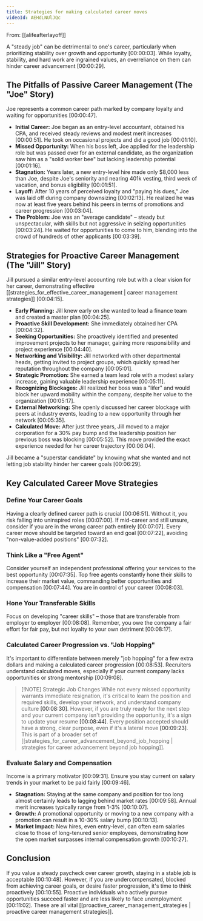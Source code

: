 ```yaml
---
title: Strategies for making calculated career moves
videoId: AEHdLNUlJQc
---
```


From: [[alifeafterlayoff]] <br/> 

A "steady job" can be detrimental to one's career, particularly when prioritizing stability over growth and opportunity <a class="yt-timestamp" data-t="00:00:03">[00:00:03]</a>. While loyalty, stability, and hard work are ingrained values, an overreliance on them can hinder career advancement <a class="yt-timestamp" data-t="00:00:29">[00:00:29]</a>.

## The Pitfalls of Passive Career Management (The "Joe" Story)

Joe represents a common career path marked by company loyalty and waiting for opportunities <a class="yt-timestamp" data-t="00:00:47">[00:00:47]</a>.
*   **Initial Career:** Joe began as an entry-level accountant, obtained his CPA, and received steady reviews and modest merit increases <a class="yt-timestamp" data-t="00:00:51">[00:00:51]</a>. He took on occasional projects and did a good job <a class="yt-timestamp" data-t="00:01:10">[00:01:10]</a>.
*   **Missed Opportunity:** When his boss left, Joe applied for the leadership role but was passed over for an external candidate, as the organization saw him as a "solid worker bee" but lacking leadership potential <a class="yt-timestamp" data-t="00:01:16">[00:01:16]</a>.
*   **Stagnation:** Years later, a new entry-level hire made only $8,000 less than Joe, despite Joe's seniority and nearing 401k vesting, third week of vacation, and bonus eligibility <a class="yt-timestamp" data-t="00:01:51">[00:01:51]</a>.
*   **Layoff:** After 10 years of perceived loyalty and "paying his dues," Joe was laid off during company downsizing <a class="yt-timestamp" data-t="00:02:13">[00:02:13]</a>. He realized he was now at least five years behind his peers in terms of promotions and career progression <a class="yt-timestamp" data-t="00:03:04">[00:03:04]</a>.
*   **The Problem:** Joe was an "average candidate" – steady but unspectacular, with skills but not aggressive in seizing opportunities <a class="yt-timestamp" data-t="00:03:24">[00:03:24]</a>. He waited for opportunities to come to him, blending into the crowd of hundreds of other applicants <a class="yt-timestamp" data-t="00:03:39">[00:03:39]</a>.

## Strategies for Proactive Career Management (The "Jill" Story)

Jill pursued a similar entry-level accounting role but with a clear vision for her career, demonstrating effective [[strategies_for_effective_career_management | career management strategies]] <a class="yt-timestamp" data-t="00:04:15">[00:04:15]</a>.
*   **Early Planning:** Jill knew early on she wanted to lead a finance team and created a master plan <a class="yt-timestamp" data-t="00:04:25">[00:04:25]</a>.
*   **Proactive Skill Development:** She immediately obtained her CPA <a class="yt-timestamp" data-t="00:04:32">[00:04:32]</a>.
*   **Seeking Opportunities:** She proactively identified and presented improvement projects to her manager, gaining more responsibility and project experience <a class="yt-timestamp" data-t="00:04:40">[00:04:40]</a>.
*   **Networking and Visibility:** Jill networked with other departmental heads, getting invited to project groups, which quickly spread her reputation throughout the company <a class="yt-timestamp" data-t="00:05:01">[00:05:01]</a>.
*   **Strategic Promotion:** She earned a team lead role with a modest salary increase, gaining valuable leadership experience <a class="yt-timestamp" data-t="00:05:11">[00:05:11]</a>.
*   **Recognizing Blockages:** Jill realized her boss was a "lifer" and would block her upward mobility within the company, despite her value to the organization <a class="yt-timestamp" data-t="00:05:17">[00:05:17]</a>.
*   **External Networking:** She openly discussed her career blockage with peers at industry events, leading to a new opportunity through her network <a class="yt-timestamp" data-t="00:05:35">[00:05:35]</a>.
*   **Calculated Move:** After just three years, Jill moved to a major corporation for a 30% pay bump and the leadership position her previous boss was blocking <a class="yt-timestamp" data-t="00:05:52">[00:05:52]</a>. This move provided the exact experience needed for her career trajectory <a class="yt-timestamp" data-t="00:06:04">[00:06:04]</a>.

Jill became a "superstar candidate" by knowing what she wanted and not letting job stability hinder her career goals <a class="yt-timestamp" data-t="00:06:29">[00:06:29]</a>.

## Key Calculated Career Move Strategies

### Define Your Career Goals
Having a clearly defined career path is crucial <a class="yt-timestamp" data-t="00:06:51">[00:06:51]</a>. Without it, you risk falling into uninspired roles <a class="yt-timestamp" data-t="00:07:00">[00:07:00]</a>. If mid-career and still unsure, consider if you are in the wrong career path entirely <a class="yt-timestamp" data-t="00:07:07">[00:07:07]</a>. Every career move should be targeted toward an end goal <a class="yt-timestamp" data-t="00:07:22">[00:07:22]</a>, avoiding "non-value-added positions" <a class="yt-timestamp" data-t="00:07:32">[00:07:32]</a>.

### Think Like a "Free Agent"
Consider yourself an independent professional offering your services to the best opportunity <a class="yt-timestamp" data-t="00:07:35">[00:07:35]</a>. Top free agents constantly hone their skills to increase their market value, commanding better opportunities and compensation <a class="yt-timestamp" data-t="00:07:44">[00:07:44]</a>. You are in control of your career <a class="yt-timestamp" data-t="00:08:03">[00:08:03]</a>.

### Hone Your Transferable Skills
Focus on developing "career skills" – those that are transferable from employer to employer <a class="yt-timestamp" data-t="00:08:08">[00:08:08]</a>. Remember, you owe the company a fair effort for fair pay, but not loyalty to your own detriment <a class="yt-timestamp" data-t="00:08:17">[00:08:17]</a>.

### Calculated Career Progression vs. "Job Hopping"
It's important to differentiate between merely "job hopping" for a few extra dollars and making a calculated career progression <a class="yt-timestamp" data-t="00:08:53">[00:08:53]</a>. Recruiters understand calculated moves, especially if your current company lacks opportunities or strong mentorship <a class="yt-timestamp" data-t="00:09:08">[00:09:08]</a>.

> [!NOTE] Strategic Job Changes
> While not every missed opportunity warrants immediate resignation, it's critical to learn the position and required skills, develop your network, and understand company culture <a class="yt-timestamp" data-t="00:08:30">[00:08:30]</a>. However, if you are truly ready for the next step and your current company isn't providing the opportunity, it's a sign to update your resume <a class="yt-timestamp" data-t="00:08:44">[00:08:44]</a>. Every position accepted should have a strong, clear purpose, even if it's a lateral move <a class="yt-timestamp" data-t="00:09:23">[00:09:23]</a>. This is part of a broader set of [[strategies_for_career_advancement_beyond_job_hopping | strategies for career advancement beyond job hopping]].

### Evaluate Salary and Compensation
Income is a primary motivator <a class="yt-timestamp" data-t="00:09:31">[00:09:31]</a>. Ensure you stay current on salary trends in your market to be paid fairly <a class="yt-timestamp" data-t="00:09:46">[00:09:46]</a>.
*   **Stagnation:** Staying at the same company and position for too long almost certainly leads to lagging behind market rates <a class="yt-timestamp" data-t="00:09:58">[00:09:58]</a>. Annual merit increases typically range from 1-3% <a class="yt-timestamp" data-t="00:10:07">[00:10:07]</a>.
*   **Growth:** A promotional opportunity or moving to a new company with a promotion can result in a 10-30% salary bump <a class="yt-timestamp" data-t="00:10:13">[00:10:13]</a>.
*   **Market Impact:** New hires, even entry-level, can often earn salaries close to those of long-tenured senior employees, demonstrating how the open market surpasses internal compensation growth <a class="yt-timestamp" data-t="00:10:27">[00:10:27]</a>.

## Conclusion

If you value a steady paycheck over career growth, staying in a stable job is acceptable <a class="yt-timestamp" data-t="00:10:48">[00:10:48]</a>. However, if you are undercompensated, blocked from achieving career goals, or desire faster progression, it's time to think proactively <a class="yt-timestamp" data-t="00:10:55">[00:10:55]</a>. Proactive individuals who actively pursue opportunities succeed faster and are less likely to face unemployment <a class="yt-timestamp" data-t="00:11:02">[00:11:02]</a>. These are all vital [[proactive_career_management_strategies | proactive career management strategies]].
